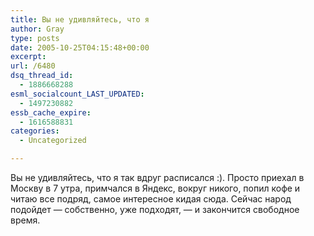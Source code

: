 ```yaml
---
title: Вы не удивляйтесь, что я
author: Gray
type: posts
date: 2005-10-25T04:15:48+00:00
excerpt:
url: /6480
dsq_thread_id:
  - 1886668288
esml_socialcount_LAST_UPDATED:
  - 1497230882
essb_cache_expire:
  - 1616588831
categories:
  - Uncategorized

---
```








Вы не удивляйтесь, что я так вдруг расписался :). Просто приехал в Москву в 7 утра, примчался в Яндекс, вокруг никого, попил кофе и читаю все подряд, самое интересное кидая сюда. Сейчас народ подойдет &#8212; собственно, уже подходят, &#8212; и закончится свободное время.